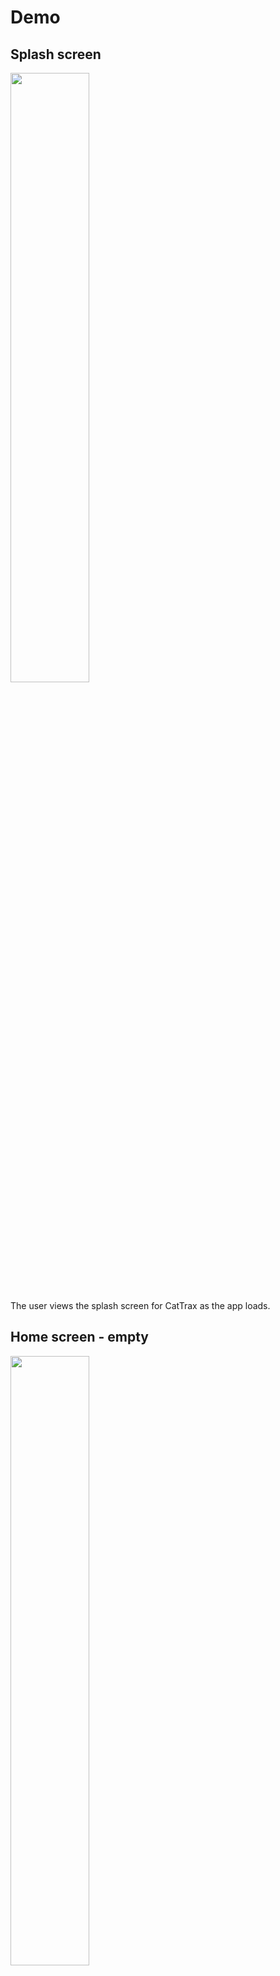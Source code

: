 # Demo

## Splash screen

<img src="./demo/screenshots/Splash_screen.jpg"  width="50%">

The user views the splash screen for CatTrax as the app loads.

## Home screen - empty

<img src="./demo/screenshots/Home_screen-empty.jpg"  width="50%">

The user is prompted to begin adding cats. The user can sort cats by name or breed in alphabetical order and can sort cats by age in ascending or descending order.

## Add cat screen - empty

<img src="./demo/screenshots/Add_cat_screen-empty.jpg"  width="50%">

The user has several fields to fill out a cat's details: name, breed, age, favorite foods, description, and an image of the cat. The user can select an image to upload from the phone’s camera roll and apps associated with it such as a Google Drive.

## Add cat screen - filled

<img src="./demo/screenshots/Add_cat_screen-filled.jpg"  width="50%">

The user can scroll through the form's input if it exceeds its container. This is shown in the screenshot where the scroll area is being pulled down, and the scrollbar can be seen on the right of the container.

## Home screen - cat added

<img src="./demo/screenshots/Home_screen-cat-added.jpg"  width="50%">

After pressing submit in the cat added screen, the user is redirected to the home page where the newly added cat can be seen. The user can view the details of a cat by pressing on its cat overview card.

## Cat detail screen

<img src="./demo/screenshots/Cat_detail_screen.jpg"  width="50%">

The user gets redirected to the cat detail screen for a given cat after selecting it in the home screen. The user can choose to begin editing this cat's details or remove it.

## Edit cat screen

<img src="./demo/screenshots/Edit_cat _screen.jpg"  width="50%">

The user can edit a cat's details. This form is uploaded with the selected cat's previous information for easy editing upon initial render of the screen.

## Home screen - cats added and sorted by name

<img src="./demo/screenshots/Home_screen-cats_added_and_sorted_by_name.jpg"  width="50%">

The user can sort by name, breed, and age. Here, the cats are sorted by name.

## Home screen - cats added and sorted by ascending age

<img src="./demo/screenshots/Home_screen-cats_added_and_sorted_by_ascending_age.jpg"  width="50%">

The user can sort by name, breed, and age. Here, the cats are sorted by age in ascending order.

## Home screen - removed a cat

<img src="./demo/screenshots/Home_screen-removed_a_cat.jpg"  width="50%">

The user can remove a cat and the cat list will update. Here, Lucy was removed.

---

---

## Instructions

### Build your app

You have 1 week to complete the challenge.

Implementation and design will be evaluated.

### Submit your challenge

Follow these instructions to submit your challenge.

- Fork this Repository
- Setup your Development Environment
- Write your Code
- Create a PR off of your forked repo
- Send me the PR so I can review it :)

### Impress us with your skills

Challenge:

Jack owns so many cats that he can't keep track of all of them. He needs some way to keep track of all of his cats - almost like a Pokédex for cats.

### Requirements

Your app should be able to complete the following tasks:

- Add a new Cat (Name, Breed, Description, or anything else you think would be important)
- Remove Cats
- Edit Cats
- List all of his Cats
- Persist data using React Contexts or Redux

### Grading

The grading of the app will be based off of three criteria:

- 30% - UI and UX
- 40% - Overall Design and Structure
- 30% - Data Management and Store

---

## Set up your development environment:

If you have any issues following this README, try this resource: https://docs.expo.dev/get-started/create-a-project/

Firstly, Fork this repo

### start development server

Notes on installing the Expo CLI: https://docs.expo.dev/more/expo-cli/

To run:

`npx expo start`

This should create a window like this:

<img width="500" alt="Screenshot 2023-05-16 at 10 13 11 AM" src="https://github.com/JasonLeviGoodison/CodingChallengeApp/assets/20760528/e24a44ff-f3b9-4bab-a1e5-ecd02f31ec7a">

You have 2 options for developing:

- if you have your mobile phone, you can install the Expo Go app and scan the QR code that shows up.
  This is the easiest way to get started fast.
- If you want to run on an emulator

  - if on mac, you can either install simulator (ios) or android studio. I recommend simulator:
    the shortcut to launch the app on the simulator after running expo start is : i

  - if on Windows, you must install android studio, open Virtual Device manager, launch an android emulator.
    The shortcut to launch the app on the simulator after running expo start is : i

---
